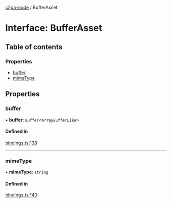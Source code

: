 [c2pa-node](../README.md) / BufferAsset

# Interface: BufferAsset

## Table of contents

### Properties

- [buffer](BufferAsset.md#buffer)
- [mimeType](BufferAsset.md#mimetype)

## Properties

### buffer

• **buffer**: `Buffer`\<`ArrayBufferLike`\>

#### Defined in

[bindings.ts:138](https://github.com/contentauth/c2pa-node/blob/2485c13/js-src/bindings.ts#L138)

___

### mimeType

• **mimeType**: `string`

#### Defined in

[bindings.ts:140](https://github.com/contentauth/c2pa-node/blob/2485c13/js-src/bindings.ts#L140)
